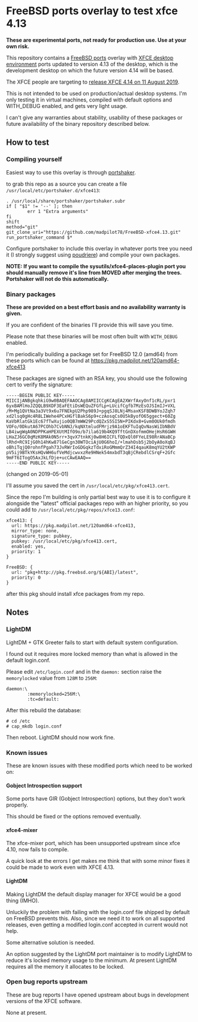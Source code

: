# FreeBSD ports overlay to test xfce 4.13

**These are experimental ports, not ready for production use. Use at your own risk.**

This repository contains a [FreeBSD ports](https://www.freebsd.org/doc/en_US.ISO8859-1/books/handbook/ports-using.html) overlay with [XFCE desktop environment](https://xfce.org/) ports updated to version 4.13 of the desktop, which is the development desktop on which the future version 4.14 will be based.

The XFCE people are targeting to [release XFCE 4.14 on 11 August 2019](https://wiki.xfce.org/releng/4.14/roadmap).

This is not intended to be used on production/actual desktop systems. I'm only testing it in virtual machines, compiled with default options and WITH_DEBUG enabled, and gets very light usage.

I can't give any warranties about stability, usability of these packages or future availability of the binary repository described below.

## How to test

### Compiling yourself

Easiest way to use this overlay is through [portshaker](https://www.freshports.org/ports-mgmt/portshaker/).

to grab this repo as a source you can create a file `/usr/local/etc/portshaker.d/xfce413`:

```
. /usr/local/share/portshaker/portshaker.subr
if [ "$1" != '--' ]; then
        err 1 "Extra arguments"
fi
shift
method="git"
git_clone_uri="https://github.com/madpilot78/FreeBSD-xfce4.13.git"
run_portshaker_command $*
```

Configure portshaker to include this overlay in whatever ports tree you need it (I strongly suggest using [poudriere](https://github.com/freebsd/poudriere/wiki)) and compile your own packages.

**NOTE: If you want to compile the sysutils/xfce4-places-plugin port you should manually remove it's line from MOVED after merging the trees. Portshaker will not do this automatically.**

### Binary packages

**These are provided on a best effort basis and no availability warranty is given.**

If you are confident of the binaries I'll provide this will save you time.

Please note that these binaries will be most often built with `WITH_DEBUG` enabled.

I'm periodically building a package set for FreeBSD 12.0 (amd64) from these ports which can be found at https://pkg.madpilot.net/120amd64-xfce413

These packages are signed with an RSA key, you should use the following cert to verify the signature:

```
-----BEGIN PUBLIC KEY-----
MIICIjANBgkqhkiG9w0BAQEFAAOCAg8AMIICCgKCAgEA2XWrfAxyOnf1cRL/pxr1
6yxBAMlHoJZQQLB9XDF3EaFEtiDsWEQuZFGfLp+LUcifCgfb7MzEsOJSImIJ+VXL
/M+Mg1QVtNa3a3Vt9x6u7FNEkpU2Php989J+pgqSJ8LNj4MsaxKSFBDWBYoJZqh7
xd2lsq0gHc4R8LIWehe4PCxHGflBakS6p9+czAosqCs0U5kByofO65ggect+60Zg
KaVbRlatGk1Ec67fTwXujio0QB7mWW29PcdQZxS5SI5N+PIKdx8+Gvm0OUk0fmdh
VOFo/0DkutA67PCOhb7CvbNNJ/kqNXtmludFMrjz9A1oEKFTuIqQvNasWiIbNBdV
LB4iwgWqA0NDPPKaHPEXUtMIfO9o/b7ila619b4KQ9TftGnDXofmmOHejHsR6GWH
LHaZJ6GC0qMzK8MAk0N5rr+3qvX7tnkKj0w8H6ICFLfQDxQl0FYeLE98RrANaBCp
lRhd+RC9IjG0h14hKw87lGeCgn30WTOciAjU0G6hoI/+lmahOsb5j2bOyA0oXqBJ
oBhiTqjQ0rohnfPgah73JvRWrIoGDGqkzTdxiRoGMmmQrZ34I4qauK8mqYU2tKWP
pV5ij9BTkYKsHQvWH6ufVeMdjcwvxzRe9HNek54mxbdT3qBjCRebdlCSrqF+2Gfc
9mFT6ITogO5AxJkLfDje+ucCAwEAAQ==
-----END PUBLIC KEY-----
```

(changed on 2019-05-01)

I'll assume you saved the cert in `/usr/local/etc/pkg/xfce413.cert`.

Since the repo I'm building is only partial best way to use it is to configure it alongside the "latest" official packages repo with an higher priority, so you could add to `/usr/local/etc/pkg/repos/xfce13.conf`:

```
xfce413: {
  url: https://pkg.madpilot.net/120amd64-xfce413,
  mirror_type: none,
  signature_type: pubkey,
  pubkey: /usr/local/etc/pkg/xfce413.cert,
  enabled: yes,
  priority: 1
}

FreeBSD: {
  url: "pkg+http://pkg.freebsd.org/${ABI}/latest",
  priority: 0
}
```

after this pkg should install xfce packages from my repo.

## Notes

### LightDM

LightDM + GTK Greeter fails to start with default system configuration.

I found out it requires more locked memory than what is allowed in the default login.conf.

Please edit `/etc/login.conf` and in the `daemon:` section raise the `memorylocked` value from `128M` to `256M`:

```
daemon:\
        :memorylocked=256M:\
        :tc=default:
```

After this rebuild the database:

```
# cd /etc
# cap_mkdb login.conf
```

Then reboot. LightDM should now work fine.

### Known issues

These are known issues with these modified ports which need to be worked on:

#### Gobject Introspection support

Some ports have GIR (Gobject Introspection) options, but they don't work properly.

This should be fixed or the options removed eventually.

####  xfce4-mixer

The xfce-mixer port, which has been unsupported upstream since xfce 4.10, now fails to compile.

A quick look at the errors I get makes me think that with some minor fixes it could be made to work even with XFCE 4.13.

#### LightDM

Making LightDM the default display manager for XFCE would be a good thing (IMHO).

Unluckily the problem with failing with the login.conf file shipped by default on FreeBSD prevents this. Also, since we need it to work on all supported releases, even getting a modified login.conf accepted in current would not help.

Some alternative solution is needed.

An option suggested by the LightDM port maintainer is to modify LightDM to reduce it's locked memory usage to the minimum. At present LightDM requires all the memory it allocates to be locked.

### Open bug reports upstream

These are bug reports I have opened upstream about bugs in development versions of the XFCE software.

None at present.
